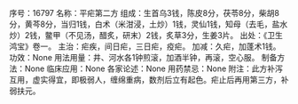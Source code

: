 序号：16797
名称：平疟第二方
组成：生首乌3钱，陈皮8分，茯苓8分，柴胡8分，黄芩8分，当归1钱，白术（米泔浸，土炒）1钱，灵仙1钱，知母（去毛，盐水炒）2钱，鳖甲（不见汤，醋炙，研末）2钱，炙草3分，生姜3片。
出处：《卫生鸿宝》卷一。
主治：疟疾，间日疟，三日疟，疫疟。
加减：久疟，加蓬术1钱。
功效：None
用法用量：井、河水各1钟煎滚，加酒半钟，再滚，空心服。
制备方法：None
临床应用：None
各家论述：None
用药禁忌：None
附注：此方补泻互用，虚实得宜，即极弱人，缠绵重病，数剂后立有起色。疟止后再用第三方，补弱扶元。
